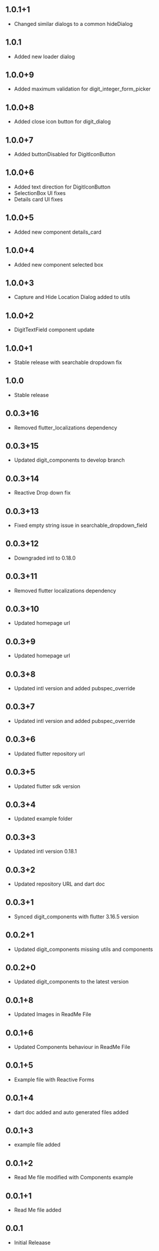 ## 1.0.1+1
* Changed similar dialogs to a common hideDialog

## 1.0.1
* Added new loader dialog

## 1.0.0+9
* Added maximum validation for digit_integer_form_picker

## 1.0.0+8
* Added close icon button for digit_dialog

## 1.0.0+7
* Added buttonDisabled for DigitIconButton

## 1.0.0+6
* Added text direction for DigitIconButton
* SelectionBox UI fixes
* Details card UI fixes

## 1.0.0+5
* Added new component details_card

## 1.0.0+4
* Added new component selected box

## 1.0.0+3
* Capture and Hide Location Dialog added to utils

## 1.0.0+2
* DigitTextField component update

## 1.0.0+1
* Stable release with searchable dropdown fix

## 1.0.0
* Stable release

## 0.0.3+16
* Removed flutter_localizations dependency

## 0.0.3+15
* Updated digit_components to develop branch

## 0.0.3+14
* Reactive Drop down fix

## 0.0.3+13
* Fixed empty string issue in searchable_dropdown_field

## 0.0.3+12
* Downgraded intl to 0.18.0

## 0.0.3+11
* Removed flutter localizations dependency

## 0.0.3+10
* Updated homepage url

## 0.0.3+9
* Updated homepage url

## 0.0.3+8
* Updated intl version and added pubspec_override

## 0.0.3+7
* Updated intl version and added pubspec_override

## 0.0.3+6
* Updated flutter repository url

## 0.0.3+5
* Updated flutter sdk version

## 0.0.3+4
* Updated example folder

## 0.0.3+3
* Updated intl version 0.18.1

## 0.0.3+2
* Updated repository URL and dart doc

## 0.0.3+1
* Synced digit_components with flutter 3.16.5 version

## 0.0.2+1
* Updated digit_components missing utils and components

## 0.0.2+0
* Updated digit_components to the latest version

## 0.0.1+8
* Updated Images in ReadMe File

## 0.0.1+6
* Updated Components behaviour in ReadMe File

## 0.0.1+5
* Example file with Reactive Forms

## 0.0.1+4
* dart doc added and auto generated files added

## 0.0.1+3
* example file added

## 0.0.1+2
* Read Me file modified with Components example

## 0.0.1+1
* Read Me file added

## 0.0.1
* Initial Releaase